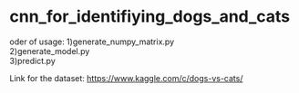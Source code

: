 # cnn_for_identifiying_dogs_and_cats

oder of usage: 1)generate_numpy_matrix.py      
                 2)generate_model.py      
                 3)predict.py

Link for the dataset: https://www.kaggle.com/c/dogs-vs-cats/
